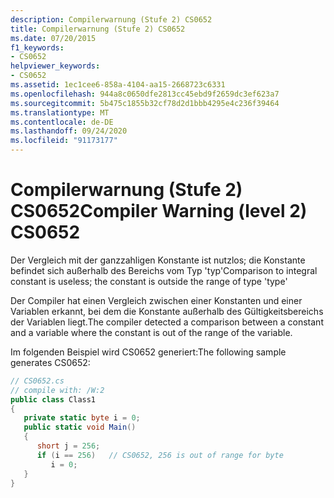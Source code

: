 ```yaml
---
description: Compilerwarnung (Stufe 2) CS0652
title: Compilerwarnung (Stufe 2) CS0652
ms.date: 07/20/2015
f1_keywords:
- CS0652
helpviewer_keywords:
- CS0652
ms.assetid: 1ec1cee6-858a-4104-aa15-2668723c6331
ms.openlocfilehash: 944a8c0650dfe2813cc45ebd9f2659dc3ef623a7
ms.sourcegitcommit: 5b475c1855b32cf78d2d1bbb4295e4c236f39464
ms.translationtype: MT
ms.contentlocale: de-DE
ms.lasthandoff: 09/24/2020
ms.locfileid: "91173177"
---
```

# <a name="compiler-warning-level-2-cs0652"></a><span data-ttu-id="d6ce9-103">Compilerwarnung (Stufe 2) CS0652</span><span class="sxs-lookup"><span data-stu-id="d6ce9-103">Compiler Warning (level 2) CS0652</span></span>

<span data-ttu-id="d6ce9-104">Der Vergleich mit der ganzzahligen Konstante ist nutzlos; die Konstante befindet sich außerhalb des Bereichs vom Typ 'typ'</span><span class="sxs-lookup"><span data-stu-id="d6ce9-104">Comparison to integral constant is useless; the constant is outside the range of type 'type'</span></span>  
  
 <span data-ttu-id="d6ce9-105">Der Compiler hat einen Vergleich zwischen einer Konstanten und einer Variablen erkannt, bei dem die Konstante außerhalb des Gültigkeitsbereichs der Variablen liegt.</span><span class="sxs-lookup"><span data-stu-id="d6ce9-105">The compiler detected a comparison between a constant and a variable where the constant is out of the range of the variable.</span></span>  
  
 <span data-ttu-id="d6ce9-106">Im folgenden Beispiel wird CS0652 generiert:</span><span class="sxs-lookup"><span data-stu-id="d6ce9-106">The following sample generates CS0652:</span></span>  
  
```csharp  
// CS0652.cs  
// compile with: /W:2  
public class Class1  
{  
   private static byte i = 0;  
   public static void Main()  
   {  
      short j = 256;  
      if (i == 256)   // CS0652, 256 is out of range for byte  
         i = 0;  
   }  
}  
```

